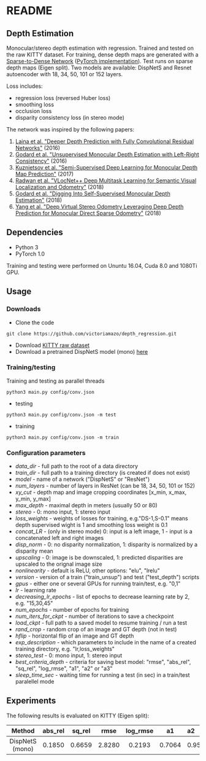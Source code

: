 # README

## Depth Estimation
Monocular/stereo depth estimation with regression. Trained and tested on the raw KITTY dataset.
For training, dense depth maps are generated with a [Sparse-to-Dense Network](https://arxiv.org/abs/1709.07492)
([PyTorch implementation](https://github.com/yxgeee/DepthComplete)). Test runs on sparse 
depth maps (Eigen split). Two models are available: DispNetS and Resnet autoencoder with 18, 34, 
50, 101 or 152 layers.

Loss includes:
- regression loss (reversed Huber loss)
- smoothing loss
- occlusion loss
- disparity consistency loss (in stereo mode) 

The network was inspired by the following papers:
1. [Laina et al. "Deeper Depth Prediction with Fully Convolutional Residual Networks"](https://arxiv.org/abs/1606.00373) (2016)
2. [Godard et al. "Unsupervised Monocular Depth Estimation with Left-Right Consistency"](https://arxiv.org/abs/1609.03677) (2016)
3. [Kuznietsov et al. "Semi-Supervised Deep Learning for Monocular Depth Map Prediction"](https://arxiv.org/abs/1702.02706) (2017)
4. [Radwan et al. "VLocNet++ Deep Multitask Learning for Semantic Visual Localization and Odometry"](https://arxiv.org/abs/1804.08366) (2018)
5. [Godard et al. "Digging Into Self-Supervised Monocular Depth Estimation"](https://arxiv.org/abs/1806.01260) (2018)
6. [Yang et al. "Deep Virtual Stereo Odometry Leveraging Deep Depth Prediction for Monocular Direct Sparse Odometry"](https://arxiv.org/abs/1807.02570) (2018)

## Dependencies
- Python 3
- PyTorch 1.0

Training and testing were performed on Ununtu 16.04, Cuda 8.0 and 1080Ti GPU.


## Usage

### Downloads
- Clone the code
```
git clone https://github.com/victoriamazo/depth_regression.git
```
- Download [KITTY raw dataset](http://www.cvlibs.net/datasets/kitti/raw_data.php)
- Download a pretrained DispNetS model (mono) [here](https://drive.google.com/open?id=1fgBdfvdG7--c73KV-BwaAxaHNRQjxP5L)


### Training/testing
Training and testing as parallel threads
```
python3 main.py config/conv.json 
```
- testing 
```
python3 main.py config/conv.json -m test
```
- training
```
python3 main.py config/conv.json -m train
```

### Configuration parameters 

- _data_dir_ - full path to the root of a data directory
- _train_dir_ - full path to a training directory (is created if does not exist) 
- _model_ - name of a network ("DispNetS" or "ResNet")
- _num_layers_ - number of layers in ResNet (can be 18, 34, 50, 101 or 152) 
- _xy_cut_ - depth map and image cropping coordinates [x_min, x_max, y_min, y_max]
- _max_depth_ - maximal depth in meters (usually 50 or 80)
- _stereo_ - 0: mono input, 1: stereo input
- _loss_weights_ - weights of losses for training, e.g."DS-1,S-0.1" means depth supervised wight is 1 and
smoothing loss weight is 0.1
- _concat_LR_ - (only in stereo mode) 0: input is a left image, 1 - input is a concatenated left and right 
images 
- _disp_norm_ - 0: no disparity normalization, 1: disparity is normalized by a disparity mean
- _upscaling_ - 0: image is be downscaled, 1: predicted disparities are upscaled to the orignal image size 
- _nonlinearity_ - default is ReLU, other options: "elu", "lrelu"
- _version_ - version of a train ("train_unsup") and test ("test_depth") scripts
- _gpus_ - either one or several GPUs for running train/test, e.g. "0,1"
- _lr_ - learning rate
- _decreasing_lr_epochs_ - list of epochs to decrease learning rate by 2, e.g. "15,30,45"
- _num_epochs_ - number of epochs for training 
- _num_iters_for_ckpt_ - number of iterations to save a checkpoint
- _load_ckpt_ - full path to a saved model to resume training / run a test
- _rand_crop_ - random crop of an image and GT depth (not in test)
- _hflip_ - horizontal flip of an image and GT depth 
- _exp_description_ - which parameters to include in the name of a created training directory, e.g. 
"lr,loss_weights"
- _stereo_test_ - 0: mono input, 1: stereo input
- _best_criteria_depth_ - criteria for saving best model: "rmse", "abs_rel", "sq_rel", "log_rmse", 
"a1", "a2" or "a3"
- _sleep_time_sec_ - waiting time for running a test (in sec) in a train/test paralellel mode 


## <a name="experiments"></a>Experiments
The following results is evaluated on KITTY (Eigen split):

|    Method                 | abs_rel   |   sq_rel    |  rmse    |  log_rmse    |  a1     |   a2   |  a3     |
| :-----------------------: | :----: | :------: | :------: | :------: | :------: | :----------- | :----|
| DispNetS (mono)           |0.1850     | 0.6659      |  2.8280  | 0.2193        | 0.7064 | 0.9566 | 0.9909 |


